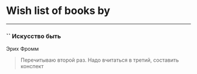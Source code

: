 # Wish list of books by [](https://plus.google.com/u/0/106915386474260202605/)
---

### `` Искусство быть
Эрих Фромм
> Перечитываю второй раз. Надо вчитаться в третий, составить конспект

